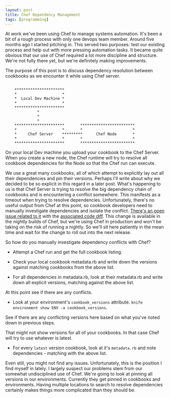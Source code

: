 ```yaml
---
layout: post
title: Chef Dependency Management
tags: [programming]
---
```


At work we've been using Chef to manage systems automation.  It's been a bit of a rough process with only one
devops team member.  Around five months ago I started pitching in.  This served two purposes: test our existing
process and help out with more pressing automation tasks.  It became quite obvious that our use of Chef required a lot
more discipline and structure.  We're not fully there yet, but we're definitely making improvements.

The purpose of this post is to discuss dependency resolution between cookbooks as we encounter it while
using Chef server.

```

    **********************
    *                    *
    *  Local Dev Machine *
    *                    *
    **********************
              *
              *
              *
    **********************       ************************
    *                    *       *                      *
    *     Chef Server    *********      Chef Node       *
    *                    *       *                      *
    **********************       ************************

```

On your local Dev machine you upload your cookbook to the Chef Server.
When you create a new node, the Chef runtime will try to resolve all cookbook dependencies for the Node so
that the Chef run can execute.

We use a great many cookbooks, all of which attempt to explicitly lay out all their dependencies and
pin their versions.  Perhaps I'll write about why we decided to be so explicit in this regard in a later post.
What's happening to us is that Chef Server is trying to resolve the big dependency chain of cookbooks and is
encountering a conflict somewhere.  This manifests as a timeout when trying to resolve dependencies.
Unfortunately, there's no useful output from Chef at this point, so cookbook developers need to manually
investigate dependencies and isolate the conflict.  [There's an open issue related to it](https://tickets.opscode.com/browse/CHEF-3921)
with the [associated code diff](https://github.com/opscode/chef_objects/commit/a3133ced037d1e508ff18723ad9a6f2b94dea1ea).
This change is available in the nightly builds of Chef, but we're using Chef in production and won't be
taking on the risk of running a nightly.  So we'll sit here patiently in the mean time and wait for the change
to roll out into the next release.

So how do you manually investigate dependency conflicts with Chef?

- Attempt a Chef run and get the full cookbook listing.

- Check your local cookbook metadata.rb and write down the versions against matching cookbooks from the above list.
- For all dependencies in metadata.rb, look at their metadata.rb and write down all explicit versions, matching against the above list.

At this point see if there are any conflicts.

- Look at your environment's `cookbook_versions` attribute. `knife environment show ENV -a cookbook_versions`.

See if there are any conflicting versions here based on what you've noted down in previous steps.

That might not show versions for all of your cookbooks.  In that case Chef will try to use whatever is latest.

- For every `latest` version cookbook, look at it's `metadata.rb` and note dependencies - matching with the above list.

Even still, you might not find any issues.  Unfortunately, this is the position I find myself in lately.
I largely suspect our problems stem from our somewhat undisciplined use of Chef.
We're going to look at pinning all versions in our environments.  Currently they get pinned in cookbooks and environments.
Having multiple locations to search to resolve dependencies certainly makes things more complicated than they should be.
